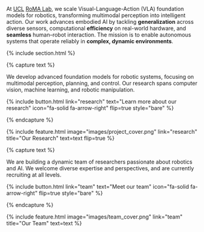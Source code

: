 ---
---

<!-- # Rome wasn’t built in a day — research at RoMA is built step by step. -->

At [UCL](https://www.ucl.ac.uk/) [RoMA Lab](https://christopherlu.github.io/group_website/), we scale Visual-Language-Action (VLA) foundation models for robotics, transforming multimodal perception into intelligent action. Our work advances embodied AI by tackling **generalization** across diverse sensors, computational **efficiency** on real-world hardware, and **seamless** human–robot interaction. The mission is to enable autonomous systems that operate reliably in **complex, dynamic environments**.

{% include section.html %}

<!-- ## Highlights -->

{% capture text %}

We develop advanced foundation models for robotic systems, focusing on multimodal perception, planning, and control. Our research spans computer vision, machine learning, and robotic manipulation.

{%
  include button.html
  link="research"
  text="Learn more about our research"
  icon="fa-solid fa-arrow-right"
  flip=true
  style="bare"
%}

{% endcapture %}

{%
  include feature.html
  image="images/project_cover.png"
  link="research"
  title="Our Research"
  text=text
  flip=true
%}

<!-- {% capture text %}

Lorem ipsum dolor sit amet, consectetur adipiscing elit, sed do eiusmod tempor incididunt ut labore et dolore magna aliqua.

{%
  include button.html
  link="projects"
  text="Browse our projects"
  icon="fa-solid fa-arrow-right"
  flip=true
  style="bare"
%}

{% endcapture %}

{%
  include feature.html
  image="images/photo.jpg"
  link="projects"
  title="Our Projects"
  flip=true
  style="bare"
  text=text
%} -->

{% capture text %}

We are building a dynamic team of researchers passionate about robotics and AI. We welcome diverse expertise and perspectives, and are currently recruiting at all levels.

{%
  include button.html
  link="team"
  text="Meet our team"
  icon="fa-solid fa-arrow-right"
  flip=true
  style="bare"
%}

{% endcapture %}

{%
  include feature.html
  image="images/team_cover.png"
  link="team"
  title="Our Team"
  text=text
%}

